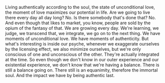  Living authentically according to the soul, the state of unconditional love, the moment of love maximizes our potential in life. Are we going to live there every day all day long? No. Is there somebody that's done that? No. And even though that likes to market, you know, people are sold by the opium of the fantasy of that. We are growing every day. We're learning, we judge, we transcend that, we integrate, we go on to the next thing. We have moments of unconditional love. We have moments of authenticity. But what's interesting is inside our psyche, whenever we exaggerate ourselves by the licensing effect, we also minimize ourselves, but we're only conscious of one and unconscious of the other. They're actually integrated at the time. So even though we don't know in our outer experience and our existential experience, we don't know that we're having a balance. There is still a balance going on. There still is an equanimity, therefore the immortal soul. And the impact we have by being authentic last.